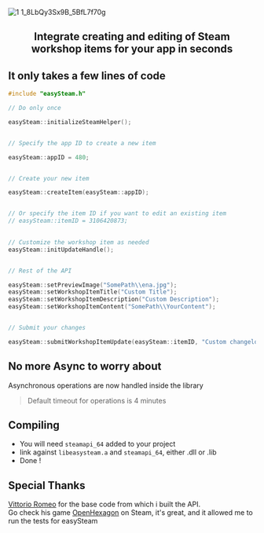 ![1 1_8LbQy3Sx9B_5BfL7f70g](https://clan.akamai.steamstatic.com/images/3284297/b27ff50de898a52d9ea8dbda746c47ec2045bad4_960x311.jpg)
## <p align="center">Integrate creating and editing of Steam workshop items for your app in seconds</p>
## It only takes a few lines of code
```cpp
#include "easySteam.h"

// Do only once

easySteam::initializeSteamHelper();


// Specify the app ID to create a new item

easySteam::appID = 480;


// Create your new item

easySteam::createItem(easySteam::appID);


// Or specify the item ID if you want to edit an existing item
// easySteam::itemID = 3106420873; 
    

// Customize the workshop item as needed
easySteam::initUpdateHandle();


// Rest of the API

easySteam::setPreviewImage("SomePath\\ena.jpg");
easySteam::setWorkshopItemTitle("Custom Title");
easySteam::setWorkshopItemDescription("Custom Description");
easySteam::setWorkshopItemContent("SomePath\\YourContent");


// Submit your changes

easySteam::submitWorkshopItemUpdate(easySteam::itemID, "Custom changelog note");

```

## No more Async to worry about
Asynchronous operations are now handled inside the library <br/>
> Default timeout for operations is 4 minutes

## Compiling
- You will need `steamapi_64` added to your project
- link against `libeasysteam.a` and `steamapi_64`, either .dll or .lib
- Done !

 ## Special Thanks
<a href="https://github.com/vittorioromeo">Vittorio Romeo</a> for the base code from which i built the API. <br/>
Go check his game <a href="https://github.com/vittorioromeo">OpenHexagon</a> on Steam, it's great, and it allowed me to run the tests for easySteam
